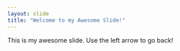 ```yaml
---
layout: slide
title: "Welcome to my Awesome Slide!"
---
```

This is my awesome slide.
Use the left arrow to go back!
